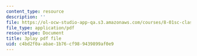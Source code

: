 ```yaml
---
content_type: resource
description: ''
file: https://ol-ocw-studio-app-qa.s3.amazonaws.com/courses/8-01sc-classical-mechanics-fall-2016/c4bd2f0aabae1b76cf989439899af0e9_QPV-DmpGXeQ.pdf
file_type: application/pdf
resourcetype: Document
title: 3play pdf file
uid: c4bd2f0a-abae-1b76-cf98-9439899af0e9
---
```

